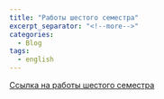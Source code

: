```yaml
---
title: "Работы шестого семестра"
excerpt_separator: "<!--more-->"
categories:
  - Blog
tags:
  - english
---
```


[Ссылка на работы шестого семестра](https://github.com/ShadrinSpock/portfolio-7-sem/tree/master/_english/6_sem)
